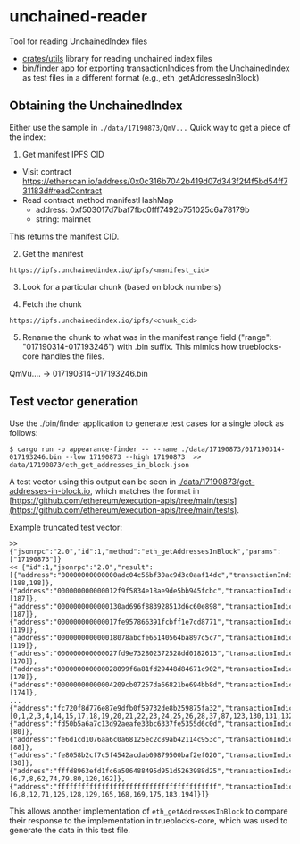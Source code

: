 # unchained-reader
Tool for reading UnchainedIndex files

- [crates/utils](./crates/utils) library for reading unchained index files
- [bin/finder](./bin/finder) app for exporting transactionIndices from the UnchainedIndex as test
files in a different format (e.g., eth_getAddressesInBlock)




## Obtaining the UnchainedIndex

Either use the sample in `./data/17190873/QmV...` Quick way to get a piece of the index:

1. Get manifest IPFS CID

- Visit contract https://etherscan.io/address/0x0c316b7042b419d07d343f2f4f5bd54ff731183d#readContract
- Read contract method manifestHashMap
    - address: 0xf503017d7baf7fbc0fff7492b751025c6a78179b
    - string: mainnet

This returns the manifest CID.

2. Get the manifest

`https://ipfs.unchainedindex.io/ipfs/<manifest_cid>`

3. Look for a particular chunk (based on block numbers)

4. Fetch the chunk

`https://ipfs.unchainedindex.io/ipfs/<chunk_cid>`

5. Rename the chunk to what was in the manifest range field ("range": "017190314-017193246")
with .bin suffix. This mimics how trueblocks-core handles the files.

QmVu.... -> 017190314-017193246.bin

## Test vector generation

Use the ./bin/finder application to generate test cases for a single block as follows:
```command
$ cargo run -p appearance-finder -- --name ./data/17190873/017190314-017193246.bin --low 17190873 --high 17190873  >> data/17190873/eth_get_addresses_in_block.json
```

A test vector using this output can be seen in [./data/17190873/get-addresses-in-block.io](./data/17190873/get-addresses-in-block.io),
which matches the format in [https://github.com/ethereum/execution-apis/tree/main/tests](https://github.com/ethereum/execution-apis/tree/main/tests).

Example truncated test vector:
```console
>> {"jsonrpc":"2.0","id":1,"method":"eth_getAddressesInBlock","params":["17190873"]}
<< {"id":1,"jsonrpc":"2.0","result":[{"address":"00000000000000adc04c56bf30ac9d3c0aaf14dc","transactionIndices":[188,198]},{"address":"000000000000012f9f5834e18ae9de5bb945fcbc","transactionIndices":[187]},{"address":"0000000000000130ad696f883928513d6c60e898","transactionIndices":[187]},{"address":"000000000000017fe957866391fcbff1e7cd8771","transactionIndices":[119]},{"address":"000000000000018078abcfe65140564ba897c5c7","transactionIndices":[119]},{"address":"000000000000027fd9e732802372528dd0182613","transactionIndices":[178]},{"address":"000000000000028099f6a81fd29448d84671c902","transactionIndices":[178]},{"address":"00000000000004209cb07257da66821be694bb8d","transactionIndices":[174]},
...
{"address":"fc720f8d776e87e9dfb0f59732de8b259875fa32","transactionIndices":[0,1,2,3,4,14,15,17,18,19,20,21,22,23,24,25,26,28,37,87,123,130,131,132,133,134,135,136,137,138,139,140,142,143,145,146,147,148,149,150,151,152,153,154,155,156]},{"address":"fd50b5a6a7c13d92aeafe33bc6337fe5355d6c0d","transactionIndices":[80]},{"address":"fe6d1cd1076aa6c0a68125ec2c89ab42114c953c","transactionIndices":[88]},{"address":"fe8058b2cf7c5f4542acdab09879500baf2ef020","transactionIndices":[38]},{"address":"fffd8963efd1fc6a506488495d951d5263988d25","transactionIndices":[6,7,8,62,74,79,80,120,162]},{"address":"ffffffffffffffffffffffffffffffffffffffff","transactionIndices":[6,8,12,71,126,128,129,165,168,169,175,183,194]}]}
```
This allows another implementation of `eth_getAddressesInBlock` to compare their response
to the implementation in trueblocks-core, which was used to generate the data in this test file.